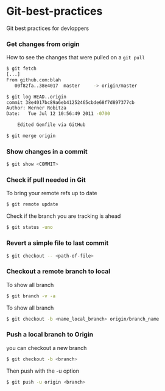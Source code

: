 # Git-best-practices
Git best practices for devloppers

### Get changes from origin 
How to see the changes that were pulled on a `git pull`
```sh
$ git fetch
[...]
From github.com:blah
   00f82fa..38e4017  master     -> origin/master
```

```sh
$ git log HEAD..origin
commit 38e4017bc89a6eb41252465cbde68f7d897377cb
Author: Werner Robitza
Date:   Tue Jul 12 10:56:49 2011 -0700

    Edited Gemfile via GitHub
```

```sh
$ git merge origin
```
### Show changes in a commit

```sh
$ git show <COMMIT>
```

### Check if pull needed in Git

To bring your remote refs up to date

```sh
$ git remote update
```
Check if the branch you are tracking is ahead

```sh
$ git status -uno
```

### Revert a simple file to last commit

```sh
$ git checkout -- <path-of-file>
```

### Checkout a remote branch to local

To show all branch 

```sh
$ git branch -v -a
```

To show all branch 

```sh
$ git checkout -b <name_local_branch> origin/branch_name
```


### Push a local branch to Origin

you can checkout a new branch 

```sh
$ git checkout -b <branch>
```

Then push with the -u option 

```sh
$ git push -u origin <branch>
```
